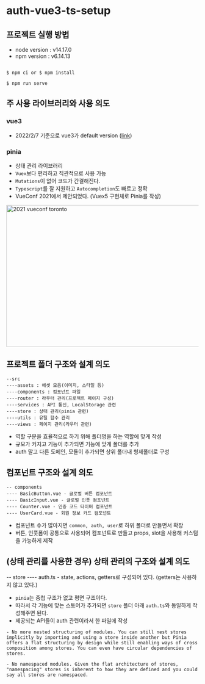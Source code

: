 # auth-vue3-ts-setup

## 프로젝트 실행 방법

- node version : v14.17.0
- npm version : v6.14.13

```

$ npm ci or $ npm install

$ npm run serve
```

## 주 사용 라이브러리와 사용 의도

### vue3

- 2022/2/7 기준으로 vue3가 default version ([link](https://blog.vuejs.org/posts/vue-3-as-the-new-default.html))

### pinia

- 상태 관리 라이브러리
- `Vuex`보다 편리하고 직관적으로 사용 가능
- `Mutations`이 없어 코드가 간결해진다.
- `Typescript`를 잘 지원하고 `Autocompletion`도 빠르고 정확
- VueConf 2021에서 제안되었다. (Vuex5 구현체로 Pinia를 작성)

<img src="https://media.vlpt.us/images/eggplantiny/post/699066c8-f4c7-4cc3-9ad3-43bc3b89c5b4/KakaoTalk_20211125_225344889.webp" width="640px" height="372px" title="2021 vueconf toronto"></img>

## 프로젝트 폴더 구조와 설계 의도

```
--src
----assets : 에셋 모음(이미지, 스타일 등)
----components : 컴포넌트 파일
----router : 라우터 관리(프로젝트 페이지 구성)
----services : API 통신, LocalStorage 관련
----store : 상태 관리(pinia 관련)
----utils : 유틸 함수 관리
----views : 페이지 관리(라우터 관련)
```

- 역할 구분을 효율적으로 하기 위해 폴더명을 하는 역할에 맞게 작성
- 규모가 커지고 기능이 추가되면 기능에 맞게 폴더를 추가
- auth 말고 다른 도메인, 모듈이 추가되면 상위 폴더내 형제폴더로 구성

## 컴포넌트 구조와 설계 의도

```
-- components
---- BasicButton.vue - 글로벌 버튼 컴포넌트
---- BasicInput.vue - 글로벌 인풋 컴포넌트
---- Counter.vue - 인증 코드 타이머 컴포넌트
---- UserCard.vue - 회원 정보 카드 컴포넌트
```

- 컴포넌트 수가 많아지면 `common, auth, user`로 하위 폴더로 만들면서 확장
- 버튼, 인풋폼이 공통으로 사용되어 컴포넌트로 만들고 props, slot을 사용해 커스텀을 가능하게 제작

## (상태 관리를 사용한 경우) 상태 관리의 구조와 설계 의도

-- store
---- auth.ts - state, actions, getters로 구성되어 있다. (getters는 사용하지 않고 있다.)

- `pinia`는 중첩 구조가 없고 평면 구조이다.
- 따라서 각 기능에 맞는 스토어가 추가되면 `store` 폴더 아래 `auth.ts`와 동일하게 작성해주면 된다.
- 제공되는 API들이 auth 관련이라서 한 파일에 작성

```
- No more nested structuring of modules. You can still nest stores implicitly by importing and using a store inside another but Pinia offers a flat structuring by design while still enabling ways of cross composition among stores. You can even have circular dependencies of stores.

- No namespaced modules. Given the flat architecture of stores, "namespacing" stores is inherent to how they are defined and you could say all stores are namespaced.
```